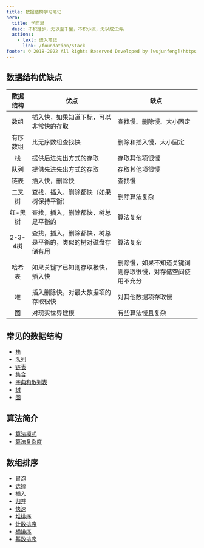 ```yaml
---
title: 数据结构学习笔记
hero:
  title: 学而思
  desc: 不积跬步，无以至千里，不积小流，无以成江海。
  actions:
    - text: 进入笔记
      link: /foundation/stack
footer: © 2018-2022 All Rights Reserved Developed by [wujunfeng](https://www.junfengshow.com)
---
```


## 数据结构优缺点
| 数据结构 | 优点 | 缺点 |
| :-------: | ---- | -- |
| 数组 | 插入快，如果知道下标，可以非常快的存取 | 查找慢、删除慢、大小固定 |
| 有序数组 | 比无序数组查找快 | 删除和插入慢，大小固定 |
| 栈 | 提供后进先出方式的存取 | 存取其他项很慢 |
| 队列 | 提供先进先出方式的存取 | 存取其他项很慢 |
| 链表 | 插入快，删除快 | 查找慢 |
| 二叉树 | 查找，插入，删除都快（如果树保持平衡） | 删除算法复杂 |
| 红-黑树 | 查找，插入，删除都快，树总是平衡的 | 算法复杂 |
| 2-3-4树 | 查找，插入，删除都快，树总是平衡的，类似的树对磁盘存储有用 | 算法复杂 |
| 哈希表 | 如果关键字已知则存取极快，插入快 | 删除慢，如果不知道关键词则存取很慢，对存储空间使用不充分 |
| 堆 | 插入删除快，对最大数据项的存取很快 | 对其他数据项存取慢 |
| 图 | 对现实世界建模 | 有些算法慢且复杂 |

## 常见的数据结构
+ [栈](/foundation/stack)
+ [队列](/foundation/queue)
+ [链表](/foundation/linked-list/list-0-index)
+ [集合](/foundation/set/set-0-index)
+ [字典和散列表](/foundation/map/map-0-index)
+ [树](/tree-graph/tree/tree-0-intro)
+ [图](/tree-graph/graph/graph-1)

## 算法简介
+ [算法模式](/calculation/mode)
+ [算法复杂度](/calculation/complexity)

## 数组排序
+ [冒泡](/calculation/sort)
+ [选择](/calculation/sort)
+ [插入](/calculation/sort)
+ [归并](/calculation/sort)
+ [快速](/calculation/sort)
+ [堆排序](/calculation/sort)
+ [计数排序](/calculation/sort)
+ [桶排序](/calculation/sort)
+ [基数排序](/calculation/sort)
